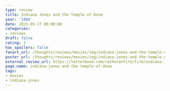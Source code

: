 ```yaml
---
type: review
title: Indiana Jones and the Temple of Doom
year: '1984'
date: 2023-05-17 00:00:00
categories:
- reviews
draft: false
rating: 3
has_spoilers: false
fanart_url: /thoughts/reviews/movies/img/indiana-jones-and-the-temple-of-doom_fanart.png
poster_url: /thoughts/reviews/movies/img/indiana-jones-and-the-temple-of-doom_poster.png
external_review_url: https://letterboxd.com/ratheronfire/film/indiana-jones-and-the-temple-of-doom/
page_name: indiana-jones-and-the-temple-of-doom
tags:
- movies
- indiana-jones
---
```



